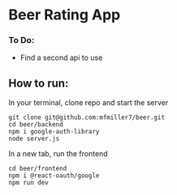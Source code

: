 # Beer Rating App
### To Do:
* Find a second api to use

## How to run:
In your terminal, clone repo and start the server
```
git clone git@github.com:mfmiller7/beer.git
cd beer/backend
npm i google-auth-library
node server.js
```
In a new tab, run the frontend
```
cd beer/frontend
npm i @react-oauth/google
npm run dev
```

